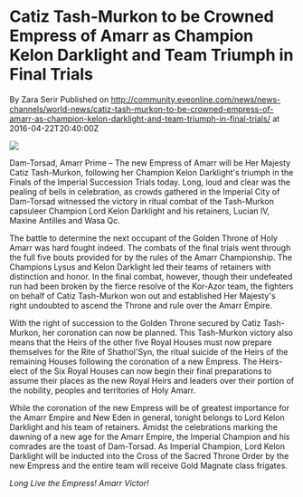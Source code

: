# Catiz Tash-Murkon to be Crowned Empress of Amarr as Champion Kelon Darklight and Team Triumph in Final Trials
By Zara Serir
Published on http://community.eveonline.com/news/news-channels/world-news/catiz-tash-murkon-to-be-crowned-empress-of-amarr-as-champion-kelon-darklight-and-team-triumph-in-final-trials/ at 2016-04-22T20:40:00Z

![](http://content.eveonline.com/www/newssystem/media/67585/1/Tash-Murkon.png)

Dam-Torsad, Amarr Prime – The new Empress of Amarr will be Her Majesty Catiz Tash-Murkon, following her Champion Kelon Darklight's triumph in the Finals of the Imperial Succession Trials today. Long, loud and clear was the pealing of bells in celebration, as crowds gathered in the Imperial City of Dam-Torsad witnessed the victory in ritual combat of the Tash-Murkon capsuleer Champion Lord Kelon Darklight and his retainers, Lucian IV, Maxine Antilles and Wasa Qc.

The battle to determine the next occupant of the Golden Throne of Holy Amarr was hard fought indeed. The combats of the final trials went through the full five bouts provided for by the rules of the Amarr Championship. The Champions Lysus and Kelon Darklight led their teams of retainers with distinction and honor. In the final combat, however, though their undefeated run had been broken by the fierce resolve of the Kor-Azor team, the fighters on behalf of Catiz Tash-Murkon won out and established Her Majesty's right undoubted to ascend the Throne and rule over the Amarr Empire.

With the right of succession to the Golden Throne secured by Catiz Tash-Murkon, her coronation can now be planned. This Tash-Murkon victory also means that the Heirs of the other five Royal Houses must now prepare themselves for the Rite of Shathol'Syn, the ritual suicide of the Heirs of the remaining Houses following the coronation of a new Empress. The Heirs-elect of the Six Royal Houses can now begin their final preparations to assume their places as the new Royal Heirs and leaders over their portion of the nobility, peoples and territories of Holy Amarr.

While the coronation of the new Empress will be of greatest importance for the Amarr Empire and New Eden in general, tonight belongs to Lord Kelon Darklight and his team of retainers. Amidst the celebrations marking the dawning of a new age for the Amarr Empire, the Imperial Champion and his comrades are the toast of Dam-Torsad. As Imperial Champion, Lord Kelon Darklight will be inducted into the Cross of the Sacred Throne Order by the new Empress and the entire team will receive Gold Magnate class frigates.

_Long Live the Empress! Amarr Victor!_

